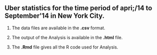 ## Uber statistics for the time period of apri;/14 to September'14 in New York City.

1) The data files are available in the **.csv** format.

2) The output of the Analysis is available in the **.html** file.

3) The **.Rmd** file gives all the R code used for Analysis.
